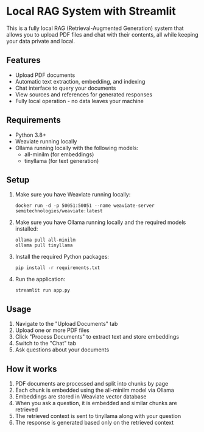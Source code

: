 # Local RAG System with Streamlit

This is a fully local RAG (Retrieval-Augmented Generation) system that allows you to upload PDF files and chat with their contents, all while keeping your data private and local.

## Features

- Upload PDF documents
- Automatic text extraction, embedding, and indexing
- Chat interface to query your documents
- View sources and references for generated responses
- Fully local operation - no data leaves your machine

## Requirements

- Python 3.8+
- Weaviate running locally
- Ollama running locally with the following models:
  - all-minilm (for embeddings)
  - tinyllama (for text generation)

## Setup

1. Make sure you have Weaviate running locally:
   ```
   docker run -d -p 50051:50051 --name weaviate-server semitechnologies/weaviate:latest
   ```

2. Make sure you have Ollama running locally and the required models installed:
   ```
   ollama pull all-minilm
   ollama pull tinyllama
   ```

3. Install the required Python packages:
   ```
   pip install -r requirements.txt
   ```

4. Run the application:
   ```
   streamlit run app.py
   ```

## Usage

1. Navigate to the "Upload Documents" tab
2. Upload one or more PDF files
3. Click "Process Documents" to extract text and store embeddings
4. Switch to the "Chat" tab
5. Ask questions about your documents

## How it works

1. PDF documents are processed and split into chunks by page
2. Each chunk is embedded using the all-minilm model via Ollama
3. Embeddings are stored in Weaviate vector database
4. When you ask a question, it is embedded and similar chunks are retrieved
5. The retrieved context is sent to tinyllama along with your question
6. The response is generated based only on the retrieved context
